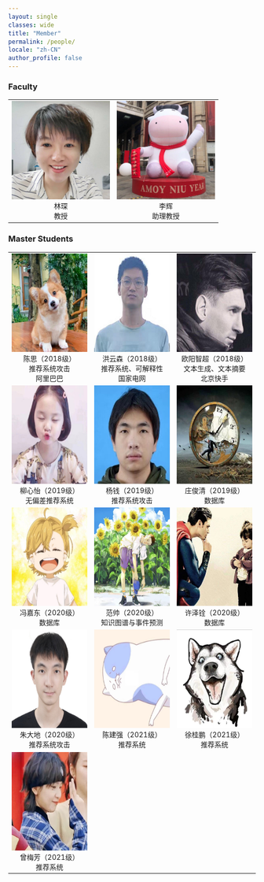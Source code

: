 ```yaml
---
layout: single
classes: wide
title: "Member"
permalink: /people/
locale: "zh-CN"
author_profile: false
---
```


<table>
    <h3>
        Faculty
    </h3>
    <tr>
        <td><center><img src="/image/linchen.jpg" width = "200" height = "200"><br>林琛<br>教授</center></td>
        <td><center><img src="/image/lihui.jpg" width = "200" height = "200"><br>李辉<br>助理教授</center></td>
    </tr>
</table>
<table>
    <h3>
        Master Students
    </h3>
    <tr>
        <td width="250"><center><img src="/image/chensi.jpg" width = "200" height = "200"><br>陈思（2018级）<br>推荐系统攻击<br>阿里巴巴</center></td>
        <td width="250"><center><img src="/image/hongyunsen.jpg" width = "200" height = "200"><br>洪云森（2018级）<br>推荐系统、可解释性<br>国家电网</center></td>
        <td width="250"><center><img src="/image/ouyangzhichao.jpg" width = "200" height = "200"><br>欧阳智超（2018级）<br>文本生成、文本摘要<br>北京快手</center></td>
    </tr>
    <tr>
        <td><center><img src="/image/liuxinyi.jpg" width = "200" height = "200"><br>柳心怡（2019级）<br>无偏差推荐系统</center></td>
        <td><center><img src="/image/yangqian.jpg" width = "200" height = "200"><br>杨钱（2019级）<br>推荐系统攻击</center></td>
        <td><center><img src="/image/zhuangjunqing.jpg" width = "200" height = "200"><br>庄俊清（2019级）<br>数据库</center></td>
    </tr>
    <tr>
        <td><center><img src="/image/fengjiadong.jpg" width = "200" height = "200"><br>冯嘉东（2020级）<br>数据库</center></td>
        <td><center><img src="/image/fanshuai.jpg" width = "200" height = "200"><br>范帅（2020级）<br>知识图谱与事件预测</center></td>
        <td><center><img src="/image/xuzequan.jpg" width = "200" height = "200"><br>许泽铨（2020级）<br>数据库</center></td>      
    </tr>
    <tr>
        <td><center><img src="/image/zhudadi.jpg" width = "200" height = "200"><br>朱大地（2020级）<br>推荐系统攻击</center></td>
    	<td><center><img src="/image/chenjianqiang.jpg" width = "200" height = "200"><br>陈建强（2021级）<br>推荐系统</center></td>
        <td><center><img src="/image/xuguipeng.jpg" width = "200" height = "200"><br>徐桂鹏（2021级）<br>推荐系统</center></td>
    </tr>
    <tr>
        <td><center><img src="/image/zengmeifang.jpg" width = "200" height = "200"><br>曾梅芳（2021级）<br>推荐系统</center></td>
    </tr>
</table>

